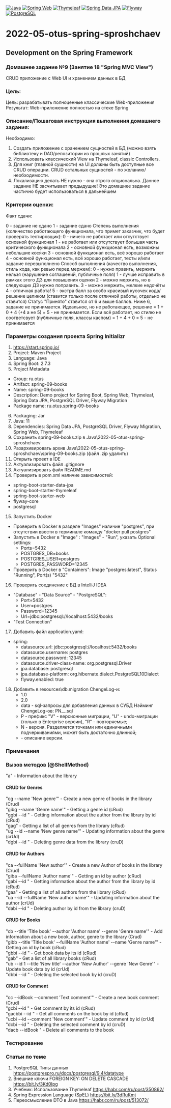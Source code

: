 [![Java](https://img.shields.io/badge/Java-E43222??style=for-the-badge&logo=java&logoColor=FFFFFF)](https://java.com/)
[![Spring Web](https://img.shields.io/badge/Spring_Web-FFFFFF??style=for-the-badge&logo=Spring)](https://spring.io/guides/gs/serving-web-content/)
[![Thymeleaf](https://img.shields.io/badge/Thymeleaf-FFFFFF??style=for-the-badge&logo=Thymeleaf&logoColor=025B10)](https://www.thymeleaf.org/)
[![Spring Data JPA](https://img.shields.io/badge/Spring_Data_JPA-FFFFFF??style=for-the-badge&logo=Spring)](https://spring.io/projects/spring-data-jpa)
[![Flyway](https://img.shields.io/badge/Flyway-FFFFFF??style=for-the-badge&logo=Flyway&logoColor=CC0100)](https://flywaydb.org/)
[![PostgreSQL](https://img.shields.io/badge/PostgreSQL-3E6389??style=for-the-badge&logo=PostgreSQL&logoColor=FFFFFF)](https://www.postgresql.org/)

# 2022-05-otus-spring-sproshchaev
Development on the Spring Framework
-----------------------------------
### Домашнее задание №9 (Занятие 18 "Spring MVC View")
CRUD приложение с Web UI и хранением данных в БД

### Цель:
Цель: разрабатывать полноценные классические Web-приложения
Результат: Web-приложение полностью на стеке Spring

### Описание/Пошаговая инструкция выполнения домашнего задания:
Необходимо:

1. Создать приложение с хранением сущностей в БД (можно взять библиотеку и DAO/репозитории из прошлых занятий)
2. Использовать классический View на Thymeleaf, classic Controllers.
3. Для книг (главной сущности) на UI должны быть доступные все CRUD операции. CRUD остальных сущностей - по желанию/необходимости.
4. Локализацию делать НЕ нужно - она строго опциональна.
Данное задание НЕ засчитывает предыдущие!
Это домашнее задание частично будет использоваться в дальнейшем

### Критерии оценки:
Факт сдачи:

0 - задание не сдано
1 - задание сдано
Степень выполнения (количество работающего функционала, что примет заказчик, что будет проверять тестировщик):
0 - ничего не работает или отсутствует основной функционал
1 - не работает или отсутствует большая часть критического функционала
2 - основной функционал есть, возможны небольшие косяки
3 - основной функционал есть, всё хорошо работает
4 - основной функционал есть, всё хорошо работает, тесты и/или задание перевыполнено
Способ выполнения (качество выполнения, стиль кода, как ревью перед мержем):
0 - нужно править, мержить нельзя (нарушение соглашений, публичные поля)
1 - лучше исправить в рамках этого ДЗ для повышения оценки
2 - можно мержить, но в следующих ДЗ нужно поправить.
3 - можно мержить, мелкие недочёты
4 - отличная работа!
5 - экстра балл за особо красивый кусочек кода/решение целиком (ставится только после отличной работы, отдельно не ставится)
Статус "Принято" ставится от 6 и выше баллов.
Ниже 6, задание не принимается.
Идеальное, но не работающее, решение = 1 + 0 + 4 (+4 а не 5) = 5 - не принимается.
Если всё работает, но стилю не соответсвует (публичные поля, классы каспом) = 1 + 4 + 0 = 5 - не принимается

### Параметры создания проекта Spring Initializr
1. https://start.spring.io/
2. Project: Maven Project
3. Language: Java
4. Spring Boot: 2.7.3
5. Project Metadata
  - Group: ru.otus
  - Artifact: spring-09-books
  - Name: spring-09-books
  - Description: Demo project for Spring Boot, Spring Web, Thymeleaf, Spring Data JPA, PostgreSQL Driver, Flyway Migration
  - Package name: ru.otus.spring-09-books
6. Packaging: Jar
7. Java: 11
8. Dependencies: Spring Data JPA, PostgreSQL Driver, Flyway Migration, Spring Web, Thymeleaf
9. Сохранить spring-09-books.zip в Java\2022-05-otus-spring-sproshchaev
10. Разархивировать архив Java\2022-05-otus-spring-sproshchaev\spring-09-books.zip (файл .zip удалить)
11. Открыть проект в IDE
12. Актуализировать файл .gitignore
13. Актуализировать файл README.md
14. Проверить в pom.xml наличие зависимостей: 
  - spring-boot-starter-data-jpa 
  - spring-boot-starter-thymeleaf 
  - spring-boot-starter-web
  - flyway-core
  - postgresql
15. Запустить Docker
  - Проверить в Docker в разделе "Images" наличие "postgres", при отсутствии ввести в терминале команду "docker pull postgres"
  - Запустить в Docker в "Image" : "Images" - "Run", указать Optional settings: 
     - Ports=5432
     - POSTGRES_DB=books
     - POSTGRES_USER=postgres
     - POSTGRES_PASSWORD=12345
  - Проверить в Docker в "Containers": Image "postgres:latest", Status "Running", Port(s) "5432"
16. Проверить соединение с БД в IntelliJ IDEA
  - "Database" - "Data Source" - "PostgreSQL": 
     - Port=5432 
     - User=postgres 
     - Password=12345
     - Url=jdbc:postgresql://localhost:5432/books 
  - "Test Connection"
17. Добавить файл application.yaml:
  - spring:
      - datasource.url: jdbc:postgresql://localhost:5432/books
      - datasource.username: postgres
      - datasource.password: 12345
      - datasource.driver-class-name: org.postgresql.Driver
      - jpa.database: postgresql
      - jpa.database-platform: org.hibernate.dialect.PostgreSQL10Dialect
      - flyway.enabled: true
18. Добавить в resources\db.migration ChengeLog-и:
      - 1.0 
      - 2.0
      - data - sql-запросы для добавления данных в СУБД
    Нэйминг ChengeLog-ов: PN__<Description>.sql
      - P - префикс "V" - версионные миграции, "U" - undo-миграции (только в Enterprise версии), "R" - повторяемые;
      - N - версия. Разделяется точками или единичными подчеркиваниями, может быть достаточно длинной;
      - <Description> - описание версии.
### Примечания

### Вызов методов (@ShellMethod)
"a" - Information about the library <br>
#### CRUD for Genres
"cg --name 'New genre'" - Create a new genre of books in the library (Crud) <br>
"gibg --name 'Genre name'" - Getting a genre id (cRud) <br>
"ggbi --id <id genre>" - Getting information about the author from the library by id (cRud) <br>
"gag" - Getting a list of all genres from the library (cRud) <br>
"ug  --id <id genre> --name 'New genre name'" - Updating information about the genre (crUd) <br>
"dgbi --id <id genre>" - Deleting genre data from the library (cruD) <br>
#### CRUD for Authors
"ca --fullName 'New author'" - Create a new Author of books in the library (Crud) <br>
"giba --fullName 'Author name'" - Getting an id by author (cRud) <br>
"gabi --id <id author>" - Getting information about the author from the library by id (cRud) <br>
"gaa" - Getting a list of all authors from the library (cRud) <br>
"ua --id <id author> --fullName 'New author name'" - Updating information about the author (crUd) <br>
"dabi --id <id author>" - Deleting author by id from the library (cruD) <br>
#### CRUD for Books
"cb --title 'Title book' --author 'Author name' --genre 'Genre name'" - Add information about a new book, author, genre to the library (Crud) <br>
"gibb --title 'Title book' --fullName 'Author name' --name 'Genre name'" - Getting an id by book (cRud) <br>
"gbbi --id <id book>" - Get book data by its id (cRud) <br>
"gab" - Get a list of all library books (cRud) <br>
"ub --id 1 --title 'New title' --author 'New Author' --genre 'New Genre'" - Update book data by id (crUd) <br>
"dbbi --id <id book>" - Deleting the selected book by id (cruD) <br>
#### CRUD for Comment
"cc --idBook <id book> --comment 'Text comment'" - Create a new book comment (Crud) <br>
"gcbi --id <id comment>" - Get comment by its id (cRud) <br>
"gacbbi --id <id book>" - Get all comments on the book by id (cRud) <br>
"ucbi --id <id comment> --comment 'New comment'" - Update comment by id (crUd) <br>
"dcbi --id <id comment>" - Deleting the selected comment by id (cruD) <br>
"dacb --idBook <id book>" - Delete all comments to the book <br>

### Тестирование

### Статьи по теме
1. PostgreSQL Типы данных https://postgrespro.ru/docs/postgresql/9.4/datatype
2. Внешние ключи FOREIGN KEY: ON DELETE CASCADE https://bit.ly/3Kd0Ipg
3. Учебник: Использование Thymeleaf https://habr.com/ru/post/350862/
4. Spring Expression Language (SpEL) https://bit.ly/3dRuKmj
5. Переосмысление DTO в Java https://habr.com/ru/post/513072/
